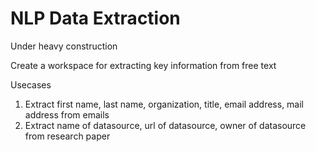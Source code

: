 # NLP Data Extraction
Under heavy construction

Create a workspace for extracting key information from free text

Usecases
1. Extract first name, last name, organization, title, email address, mail address from emails
2. Extract name of datasource, url of datasource, owner of datasource from research paper


